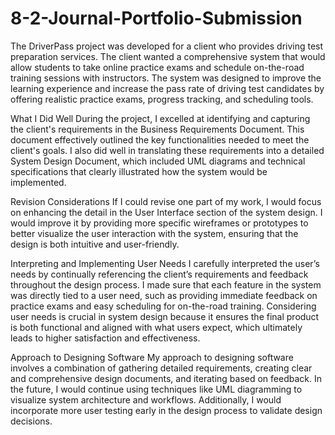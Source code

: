 # 8-2-Journal-Portfolio-Submission
The DriverPass project was developed for a client who provides driving test preparation services. The client wanted a comprehensive system that would allow students to take online practice exams and schedule on-the-road training sessions with instructors. The system was designed to improve the learning experience and increase the pass rate of driving test candidates by offering realistic practice exams, progress tracking, and scheduling tools.

What I Did Well
During the project, I excelled at identifying and capturing the client's requirements in the Business Requirements Document. This document effectively outlined the key functionalities needed to meet the client's goals. I also did well in translating these requirements into a detailed System Design Document, which included UML diagrams and technical specifications that clearly illustrated how the system would be implemented.

Revision Considerations
If I could revise one part of my work, I would focus on enhancing the detail in the User Interface section of the system design. I would improve it by providing more specific wireframes or prototypes to better visualize the user interaction with the system, ensuring that the design is both intuitive and user-friendly.

Interpreting and Implementing User Needs
I carefully interpreted the user’s needs by continually referencing the client’s requirements and feedback throughout the design process. I made sure that each feature in the system was directly tied to a user need, such as providing immediate feedback on practice exams and easy scheduling for on-the-road training. Considering user needs is crucial in system design because it ensures the final product is both functional and aligned with what users expect, which ultimately leads to higher satisfaction and effectiveness.

Approach to Designing Software
My approach to designing software involves a combination of gathering detailed requirements, creating clear and comprehensive design documents, and iterating based on feedback. In the future, I would continue using techniques like UML diagramming to visualize system architecture and workflows. Additionally, I would incorporate more user testing early in the design process to validate design decisions.

